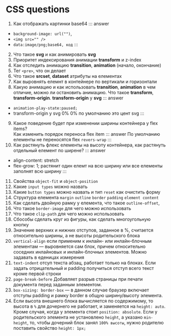 # CSS questions
1. Как отображать картинки base64 
 ::: answer
 * `background-image: url("")`, 
 * `<img src="" />` 
 * `data:image/png;base64, код`
 :::
 2. Что такое **svg** и как анимировать **svg**
 3. Приоритет индексирования анимации **transform** и z-index
 4. Как отследить анимацию **transition**, **animation** (начало, окончание)
 5. Тег `<pre>`, что он делает
 6. Что такое **srcset**, **dataset** атрибуты на елементах
 7. Как выровнять елемнт в контейнере по вертикали и горизонтали
 8. Какую анимацию и как использовать  **transition**, **animation** в чем отличие, можно ли остановить анимацию. 
 Что такое **transform**, **transform-origin**. **transform-origin** у **svg**
 ::: answer
 * `animation-play-state:paused;`
 * transform-origin у svg 0% 0% по умолчанию это цент svg
 :::
9. Какое поведение будет при изменении ширины контейнера у flex items?<br>
Как изменить порядок переноса flex item 
::: answer
По умолчанию елементы не переносятся flex `revers-wrap`
:::
10. Как растянуть флекс елементы на высоту контейнера, как растянуть отдельный елемент по ширене?
::: answer
* align-content: stretch
* flex-grow: 1; растянит один елемт на всю ширину или все елементы заполнят всю ширину
:::
11. Свойства `object-fit` и `object-position`
12. Какие `input types` можно назвать
13. Какие `button types` можно назвать и тип `reset` как очистить форму
14. Структура елемента `margin` `outline` `border` `padding` `element content`
15. Как сделать двойную рамку у елемента, что такое  `outline-offset`, 
16. Что такое `border-image` для чего можно использовать
17. Что такое `clip-path` для чего можно использовать
18. Сбособы сделать круг из фигуры, как сделать многоугольную кнопку
19. Значение верхних и нижних отступов, заданное в %, считается относительно ширины, а не высоты родительского блока
20. `vertical-align` если применим к инлайн- или инлайн-блочным элементам — выровняется сам блок, причем относительно соседних инлайновых и инлайн-блочных элементов. Можно задавать в еденицах измерения
21. `text-indent` отсуп текста абзац, работает только на блоках. Если задать отрицательный и padding получиться отступ всего текст кроме первой строки 
22. `page-break-before` Добавляет разрыв страницы при печати документа перед заданным элементом.
23. `box-sizing: border-box` — в данном случае браузер включает отступы padding и рамку border в общую ширину/высоту элемента.
24. Если высота внешнего блока вычисляется по содержимому, то высота в `%` для дочернего не работает, и заменяется на `height: auto`. Кроме случая, когда у элемента стоит `position: absolute`.
Если у родительского элемента не установлено `height`, а указано `min-height`, то, чтобы дочерний блок занял `100% высоты`, нужно родителю поставить свойство `height: 1px;`
